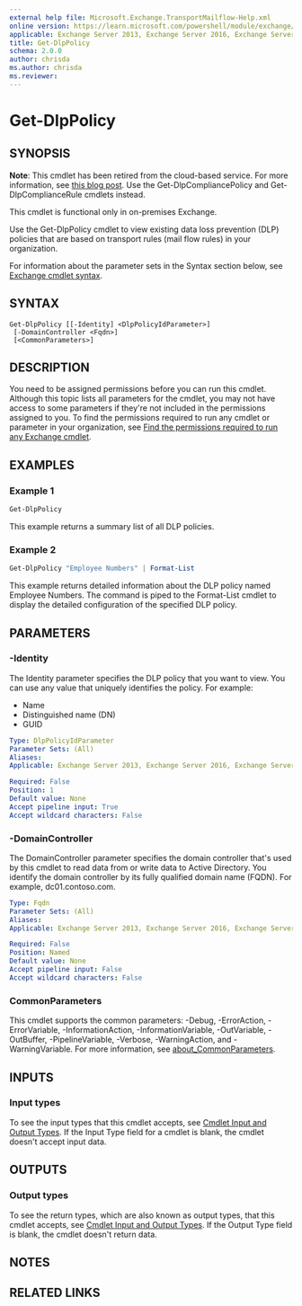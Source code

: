 ```yaml
---
external help file: Microsoft.Exchange.TransportMailflow-Help.xml
online version: https://learn.microsoft.com/powershell/module/exchange/get-dlppolicy
applicable: Exchange Server 2013, Exchange Server 2016, Exchange Server 2019, Exchange Online
title: Get-DlpPolicy
schema: 2.0.0
author: chrisda
ms.author: chrisda
ms.reviewer:
---
```


# Get-DlpPolicy

## SYNOPSIS
**Note**: This cmdlet has been retired from the cloud-based service. For more information, see [this blog post](https://techcommunity.microsoft.com/t5/exchange-team-blog/exchange-online-etrs-to-stop-supporting-dlp-policies/ba-p/3886713). Use the Get-DlpCompliancePolicy and Get-DlpComplianceRule cmdlets instead.

This cmdlet is functional only in on-premises Exchange.

Use the Get-DlpPolicy cmdlet to view existing data loss prevention (DLP) policies that are based on transport rules (mail flow rules) in your organization.

For information about the parameter sets in the Syntax section below, see [Exchange cmdlet syntax](https://learn.microsoft.com/powershell/exchange/exchange-cmdlet-syntax).

## SYNTAX

```
Get-DlpPolicy [[-Identity] <DlpPolicyIdParameter>]
 [-DomainController <Fqdn>]
 [<CommonParameters>]
```

## DESCRIPTION
You need to be assigned permissions before you can run this cmdlet. Although this topic lists all parameters for the cmdlet, you may not have access to some parameters if they're not included in the permissions assigned to you. To find the permissions required to run any cmdlet or parameter in your organization, see [Find the permissions required to run any Exchange cmdlet](https://learn.microsoft.com/powershell/exchange/find-exchange-cmdlet-permissions).

## EXAMPLES

### Example 1
```powershell
Get-DlpPolicy
```

This example returns a summary list of all DLP policies.

### Example 2
```powershell
Get-DlpPolicy "Employee Numbers" | Format-List
```

This example returns detailed information about the DLP policy named Employee Numbers. The command is piped to the Format-List cmdlet to display the detailed configuration of the specified DLP policy.

## PARAMETERS

### -Identity
The Identity parameter specifies the DLP policy that you want to view. You can use any value that uniquely identifies the policy. For example:

- Name
- Distinguished name (DN)
- GUID

```yaml
Type: DlpPolicyIdParameter
Parameter Sets: (All)
Aliases:
Applicable: Exchange Server 2013, Exchange Server 2016, Exchange Server 2019, Exchange Online

Required: False
Position: 1
Default value: None
Accept pipeline input: True
Accept wildcard characters: False
```

### -DomainController
The DomainController parameter specifies the domain controller that's used by this cmdlet to read data from or write data to Active Directory. You identify the domain controller by its fully qualified domain name (FQDN). For example, dc01.contoso.com.

```yaml
Type: Fqdn
Parameter Sets: (All)
Aliases:
Applicable: Exchange Server 2013, Exchange Server 2016, Exchange Server 2019

Required: False
Position: Named
Default value: None
Accept pipeline input: False
Accept wildcard characters: False
```

### CommonParameters
This cmdlet supports the common parameters: -Debug, -ErrorAction, -ErrorVariable, -InformationAction, -InformationVariable, -OutVariable, -OutBuffer, -PipelineVariable, -Verbose, -WarningAction, and -WarningVariable. For more information, see [about_CommonParameters](https://go.microsoft.com/fwlink/p/?LinkID=113216).

## INPUTS

### Input types
To see the input types that this cmdlet accepts, see [Cmdlet Input and Output Types](https://go.microsoft.com/fwlink/p/?linkId=616387). If the Input Type field for a cmdlet is blank, the cmdlet doesn't accept input data.

## OUTPUTS

### Output types
To see the return types, which are also known as output types, that this cmdlet accepts, see [Cmdlet Input and Output Types](https://go.microsoft.com/fwlink/p/?linkId=616387). If the Output Type field is blank, the cmdlet doesn't return data.

## NOTES

## RELATED LINKS
